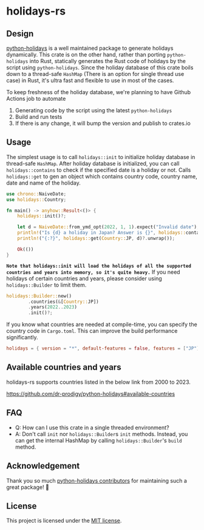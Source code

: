 # holidays-rs

## Design
[python-holidays](https://github.com/dr-prodigy/python-holidays) is a well maintained package to generate holidays dynamically. This crate is on the other hand, rather than porting `python-holidays` into Rust, statically generates the Rust code of holidays by the script using `python-holidays`. Since the holiday database of this crate boils down to a thread-safe `HashMap` (There is an option for single thread use case) in Rust, it's ultra fast and flexible to use in most of the cases.

To keep freshness of the holiday database, we're planning to have Github Actions job to automate
1. Generating code by the script using the latest `python-holidays`
2. Build and run tests
3. If there is any change, it will bump the version and publish to crates.io

## Usage

The simplest usage is to call `holidays::init` to initialize holiday database in thread-safe `HashMap`. After holiday database is initialized, you can call `holidays::contains` to check if the specified date is a holiday or not. Calls `holidays::get` to gen an object which contains country code, country name, date and name of the holiday.
```rust
use chrono::NaiveDate;
use holidays::Country;

fn main() -> anyhow::Result<()> {
    holidays::init()?;

    let d = NaiveDate::from_ymd_opt(2022, 1, 1).expect("Invalid date");
    println!("Is {d} a holiday in Japan? Answer is {}", holidays::contains(Country::JP, d)?);
    println!("{:?}", holidays::get(Country::JP, d)?.unwrap());

    Ok(())
}
```

**`Note that holidays::init will load the holidays of all the supported countries and years into memory, so it's quite heavy.`** If you need holidays of certain countries and years, please consider using `holidays::Builder` to limit them.

```rust
holidays::Builder::new()
        .countries(&[Country::JP])
        .years(2022..2023)
        .init()?;
```

If you know what countries are needed at compile-time, you can specify the country code in `Cargo.toml`. This can improve the build performance significantly.
```toml
holidays = { version = "*", default-features = false, features = ["JP"] }
```

## Available countries and years

holidays-rs supports countries listed in the below link from 2000 to 2023.

https://github.com/dr-prodigy/python-holidays#available-countries

## FAQ

* Q: How can I use this crate in a single threaded environment?
* A: Don't call `init` nor `holidays::Builder`s `init` methods. Instead, you can get the internal HashMap by calling `holidays::Builder`'s `build` method. 

## Acknowledgement

Thank you so much [python-holidays contributors](https://github.com/dr-prodigy/python-holidays/graphs/contributors) for maintaining such a great package! 🙏

## License

This project is licensed under the [MIT license](https://github.com/mapbox-japan/blob/main/LICENSE).
